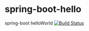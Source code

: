 # spring-boot-hello
spring-boot helloWorld
[![Build Status](https://travis-ci.org/pengttyy/spring-boot-hello.svg?branch=master)](https://travis-ci.org/pengttyy/spring-boot-hello)
